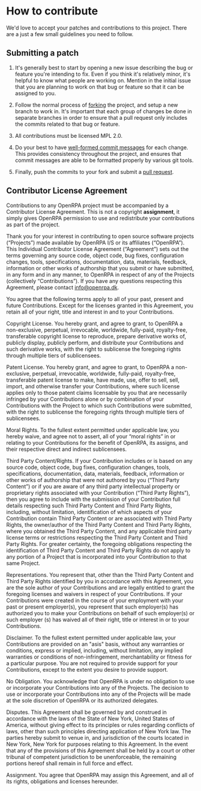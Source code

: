 # How to contribute

We'd love to accept your patches and contributions to this project. There are a
just a few small guidelines you need to follow.

## Submitting a patch

1.  It's generally best to start by opening a new issue describing the bug or
    feature you're intending to fix. Even if you think it's relatively minor,
    it's helpful to know what people are working on. Mention in the initial
    issue that you are planning to work on that bug or feature so that it can be
    assigned to you.

2.  Follow the normal process of [forking] the project, and setup a new branch
    to work in. It's important that each group of changes be done in separate
    branches in order to ensure that a pull request only includes the commits
    related to that bug or feature.

3.  All contributions must be licensed MPL 2.0.

4.  Do your best to have [well-formed commit messages] for each change. This
    provides consistency throughout the project, and ensures that commit
    messages are able to be formatted properly by various git tools.

5.  Finally, push the commits to your fork and submit a [pull request].

[forking]: https://help.github.com/articles/fork-a-repo
[well-formed commit messages]: http://tbaggery.com/2008/04/19/a-note-about-git-commit-messages.html
[pull request]: https://help.github.com/articles/creating-a-pull-request

## Contributor License Agreement

Contributions to any OpenRPA project must be accompanied by a Contributor License
Agreement. This is not a copyright **assignment**, it simply gives OpenRPA
permission to use and redistribute your contributions as part of the project.

Thank you for your interest in contributing to open source software projects (“Projects”) made available by OpenRPA I/S or its affiliates (“OpenRPA”). This Individual Contributor License Agreement (“Agreement”) sets out the terms governing any source code, object code, bug fixes, configuration changes, tools, specifications, documentation, data, materials, feedback, information or other works of authorship that you submit or have submitted, in any form and in any manner, to OpenRPA in respect of any of the Projects (collectively “Contributions”). If you have any questions respecting this Agreement, please contact info@openrpa.dk.

You agree that the following terms apply to all of your past, present and future Contributions. Except for the licenses granted in this Agreement, you retain all of your right, title and interest in and to your Contributions.

Copyright License. You hereby grant, and agree to grant, to OpenRPA a non-exclusive, perpetual, irrevocable, worldwide, fully-paid, royalty-free, transferable copyright license to reproduce, prepare derivative works of, publicly display, publicly perform, and distribute your Contributions and such derivative works, with the right to sublicense the foregoing rights through multiple tiers of sublicensees.

Patent License. You hereby grant, and agree to grant, to OpenRPA a non-exclusive, perpetual, irrevocable, worldwide, fully-paid, royalty-free, transferable patent license to make, have made, use, offer to sell, sell, import, and otherwise transfer your Contributions, where such license applies only to those patent claims licensable by you that are necessarily infringed by your Contributions alone or by combination of your Contributions with the Project to which such Contributions were submitted, with the right to sublicense the foregoing rights through multiple tiers of sublicensees.

Moral Rights. To the fullest extent permitted under applicable law, you hereby waive, and agree not to assert, all of your “moral rights” in or relating to your Contributions for the benefit of OpenRPA, its assigns, and their respective direct and indirect sublicensees.

Third Party Content/Rights. If your Contribution includes or is based on any source code, object code, bug fixes, configuration changes, tools, specifications, documentation, data, materials, feedback, information or other works of authorship that were not authored by you (“Third Party Content”) or if you are aware of any third party intellectual property or proprietary rights associated with your Contribution (“Third Party Rights”), then you agree to include with the submission of your Contribution full details respecting such Third Party Content and Third Party Rights, including, without limitation, identification of which aspects of your Contribution contain Third Party Content or are associated with Third Party Rights, the owner/author of the Third Party Content and Third Party Rights, where you obtained the Third Party Content, and any applicable third party license terms or restrictions respecting the Third Party Content and Third Party Rights. For greater certainty, the foregoing obligations respecting the identification of Third Party Content and Third Party Rights do not apply to any portion of a Project that is incorporated into your Contribution to that same Project.

Representations. You represent that, other than the Third Party Content and Third Party Rights identified by you in accordance with this Agreement, you are the sole author of your Contributions and are legally entitled to grant the foregoing licenses and waivers in respect of your Contributions. If your Contributions were created in the course of your employment with your past or present employer(s), you represent that such employer(s) has authorized you to make your Contributions on behalf of such employer(s) or such employer (s) has waived all of their right, title or interest in or to your Contributions.

Disclaimer. To the fullest extent permitted under applicable law, your Contributions are provided on an "asis" basis, without any warranties or conditions, express or implied, including, without limitation, any implied warranties or conditions of non-infringement, merchantability or fitness for a particular purpose. You are not required to provide support for your Contributions, except to the extent you desire to provide support.

No Obligation. You acknowledge that OpenRPA is under no obligation to use or incorporate your Contributions into any of the Projects. The decision to use or incorporate your Contributions into any of the Projects will be made at the sole discretion of OpenRPA or its authorized delegates.

Disputes. This Agreement shall be governed by and construed in accordance with the laws of the State of New York, United States of America, without giving effect to its principles or rules regarding conflicts of laws, other than such principles directing application of New York law. The parties hereby submit to venue in, and jurisdiction of the courts located in New York, New York for purposes relating to this Agreement. In the event that any of the provisions of this Agreement shall be held by a court or other tribunal of competent jurisdiction to be unenforceable, the remaining portions hereof shall remain in full force and effect.

Assignment. You agree that OpenRPA may assign this Agreement, and all of its rights, obligations and licenses hereunder.
